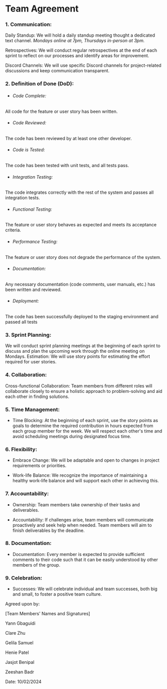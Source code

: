 # Team Agreement


### 1. Communication: 

Daily Standup: We will hold a daily standup meeting thought a dedicated text channel. 
*Mondays online at 7pm, Thursdays in-person at 3pm.*

Retrospectives: We will conduct regular retrospectives at the end of each sprint to reflect on our processes and identify areas for improvement. 

Discord Channels: We will use specific Discord channels for project-related discussions and keep communication transparent. 

 

### 2. Definition of Done (DoD): 

- ###### Code Complete:
All code for the feature or user story has been written. 

- ###### Code Reviewed: 
The code has been reviewed by at least one other developer. 

- ###### Code is Tested: 
The code has been tested with unit tests, and all tests pass.  

- ###### Integration Testing: 
The code integrates correctly with the rest of the system and passes all integration tests.  

- ###### Functional Testing: 
The feature or user story behaves as expected and meets its acceptance criteria.  

- ###### Performance Testing:
The feature or user story does not degrade the performance of the system.  

- ###### Documentation:
Any necessary documentation (code comments, user manuals, etc.) has been written and reviewed.  

- ###### Deployment: 
The code has been successfully deployed to the staging environment and passed all tests 

 

### 3. Sprint Planning: 

We will conduct sprint planning meetings at the beginning of each sprint to discuss and plan the upcoming work through the online meeting on Mondays. 
Estimation: We will use story points for estimating the effort required for user stories. 

 

### 4. Collaboration: 

Cross-functional Collaboration: Team members from different roles will collaborate closely to ensure a holistic approach to problem-solving and aid each other in finding solutions. 

 

### 5. Time Management: 

- Time Blocking: 
At the beginning of each sprint, use the story points as goals to determine the required contribution in hours expected from each group member for the week. 
We will respect each other's time and avoid scheduling meetings during designated focus time. 

 

### 6. Flexibility: 
- Embrace Change: We will be adaptable and open to changes in project requirements or priorities. 

- Work-life Balance: We recognize the importance of maintaining a healthy work-life balance and will support each other in achieving this. 

 
### 7. Accountability:
   
- Ownership: Team members take ownership of their tasks and deliverables.  

- Accountability: If challenges arise, team members will communicate proactively and seek help when needed. Team members will aim to finish deliverables by the deadline. 

 

### 8. Documentation: 

 - Documentation: Every member is expected to provide sufficient comments to their code such that it can be easily understood by other members of the group. 

 

### 9. Celebration: 

- Successes: We will celebrate individual and team successes, both big and small, to foster a positive team culture. 

 

Agreed upon by: 

[Team Members' Names and Signatures] 

Yann Gbaguidi

Clare Zhu

Gelila Samuel
 
Henie Patel

Jasjot Benipal

Zeeshan Badr

Date: 10/02/2024 
